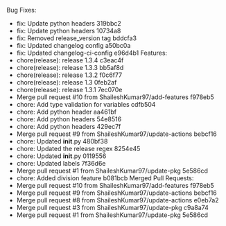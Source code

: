 Bug Fixes:
- fix: Update python headers 319bbc2
- fix: Update python headers 10734a8
- fix: Removed release_version tag bddcfa3
- fix: Updated changelog config a50bc0a
- fix: Updated changelog-ci-config e96d4b1
Features:
- chore(release): release 1.3.4 c3eac4f
- chore(release): release 1.3.3 bb5af8d
- chore(release): release 1.3.2 f0c6f77
- chore(release): release 1.3 0feb2af
- chore(release): release 1.3.1 7ec070e
- Merge pull request #10 from ShaileshKumar97/add-features f978eb5
- chore: Add type validation for variables cdfb504
- chore: Add python header aa461bf
- chore: Add python headers 54e8516
- chore: Add python headers 429ec7f
- Merge pull request #9 from ShaileshKumar97/update-actions bebcf16
- chore: Updated __init__.py 480bf38
- chore: Updated the release regex 8254e45
- chore: Updated __init__.py 0119556
- chore: Updated labels 7f36d6e
- Merge pull request #1 from ShaileshKumar97/update-pkg 5e586cd
- chore: Added division feature b081bcb
Merged Pull Requests:
- Merge pull request #10 from ShaileshKumar97/add-features f978eb5
- Merge pull request #9 from ShaileshKumar97/update-actions bebcf16
- Merge pull request #8 from ShaileshKumar97/update-actions e0eb7a2
- Merge pull request #3 from ShaileshKumar97/update-pkg c9a8a74
- Merge pull request #1 from ShaileshKumar97/update-pkg 5e586cd